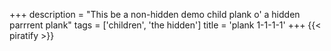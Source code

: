 +++
description = "This be a non-hidden demo child plank o' a hidden parrrent plank"
tags = ['children', 'the hidden']
title = 'plank 1-1-1-1'
+++
{{< piratify >}}
